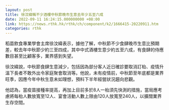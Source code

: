 ```yaml
---
layout: post
title: 徐汶緯稱不少酒樓中秋節晚市生意去年少五至六成
date: 2022-09-11 16:24:15.000000000 +08:00
link: https://news.rthk.hk/rthk/ch/component/k2/1666415-20220911.htm
categories: rthk
---
```


稻苗飲食專業學會主席徐汶緯表示，據他了解，中秋節不少食肆晚市生意比預期差，較去年中秋節少約三至四成，其中中式酒樓生意少約五至六成，有食肆的侍應數目甚至比顧客多，業界感到失望。

徐汶緯說，中秋節食肆生意減少，包括因為部分客人近日確診要取消訂枱、疫情升溫下長者不敢外出令家庭聚會取消等。他說，未有疫情前，中秋節至年底都是業界旺季，因應今年中秋生意未如理想，預料下半年經營狀況趨向悲觀。

他認為，當疫苗接種率提高，再加上目前多於8人一枱須先快測的措施，當局應考慮將每枱人數放寬至12人、宴會活動人數上限由120人放寬至240人，以擴闊業界生存空間。
